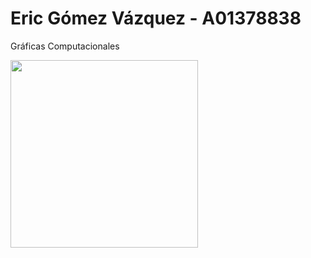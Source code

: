 # Eric Gómez Vázquez - A01378838
Gráficas Computacionales

<img src="https://i.pinimg.com/236x/3e/ad/44/3ead44ee922541bc10d7daf83f97d103.jpg" width="300">